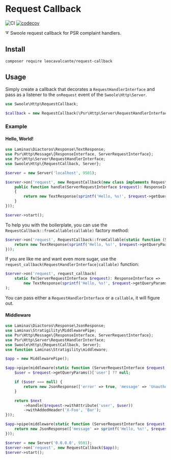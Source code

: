 # Request Callback

![CI](https://github.com/leocavalcante/request-callback/workflows/CI/badge.svg)
[![codecov](https://codecov.io/gh/leocavalcante/request-callback/branch/main/graph/badge.svg?token=TE1YQYNKHJ)](https://codecov.io/gh/leocavalcante/request-callback)

➰ Swoole request callback for PSR complaint handlers.

## Install

```bash
composer require leocavalcante/request-callback
```

## Usage

Simply create a callback that decorates a `RequestHandlerInterface` and pass as a listener to the `onRequest` event of the `Swoole\Http\Server`.

```php
use Swoole\Http\RequestCallback;

$callback = new RequestCallback(\Psr\Http\Server\RequestHandlerInterface);
```

### Example

#### Hello, World!

```php
use Laminas\Diactoros\Response\TextResponse;
use Psr\Http\Message\{ResponseInterface, ServerRequestInterface};
use Psr\Http\Server\RequestHandlerInterface;
use Swoole\Http\{RequestCallback, Server};

$server = new Server('localhost', 9501);

$server->on('request', new RequestCallback(new class implements RequestHandlerInterface {
    public function handle(ServerRequestInterface $request): ResponseInterface
    {
        return new TextResponse(sprintf('Hello, %s!', $request->getQueryParams()['name'] ?? 'World'));
    }
}));

$server->start();
```

To help you with the boilerplate, you can use the `RequestCallback::fromCallable(callable)` factory method:

```php
$server->on('request', RequestCallback::fromCallable(static function (ServerRequestInterface $request): ResponseInterface {
    return new TextResponse(sprintf('Hello, %s!', $request->getQueryParams()['name'] ?? 'World'));
}));
```

If you are like me and want even more sugar, use the `request_callback(RequestHandlerInterface|callable)` function:

```php
$server->on('request', request_callback(
    static fn(ServerRequestInterface $request): ResponseInterface =>
        new TextResponse(sprintf('Hello, %s!', $request->getQueryParams()['name'] ?? 'World')))
);

```

You can pass either a `RequestHandlerInterface` or a `callable`, it will figure out.

#### Middleware

```php
use Laminas\Diactoros\Response\JsonResponse;
use Laminas\Stratigility\MiddlewarePipe;
use Psr\Http\Message\{ResponseInterface, ServerRequestInterface};
use Psr\Http\Server\RequestHandlerInterface;
use Swoole\Http\{RequestCallback, Server};
use function Laminas\Stratigility\middleware;

$app = new MiddlewarePipe();

$app->pipe(middleware(static function (ServerRequestInterface $request, RequestHandlerInterface $next): ResponseInterface {
    $user = $request->getQueryParams()['user'] ?? null;

    if ($user === null) {
        return new JsonResponse(['error' => true, 'message' => 'Unauthorized'], 401);
    }

    return $next
        ->handle($request->withAttribute('user', $user))
        ->withAddedHeader('X-Foo', 'Bar');
}));

$app->pipe(middleware(static function (ServerRequestInterface $request, RequestHandlerInterface $next): ResponseInterface {
    return new JsonResponse(['message' => sprintf('Hello, %s!', $request->getAttribute('user'))]);
}));

$server = new Server('0.0.0.0', 9501);
$server->on('request', new RequestCallback($app));
$server->start();
```

